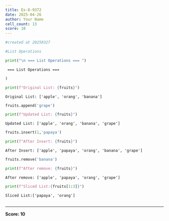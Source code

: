 ```yaml
---
title: Ex-8-9372
date: 2025-04-26
author: Your Name
cell_count: 13
score: 10
---
```


```python
#created at 20250327
```


```python
#List Operations
```


```python
print("\n === List Operations === ")
```

    
     === List Operations === 



```python
)
```


```python
print(f"Original List: {fruits}")
```

    Original List: ['apple', 'orang', 'banana']



```python
fruits.append('grape')
```


```python
print(f"Updated List: {fruits}")
```

    Updated List: ['apple', 'orang', 'banana', 'grape']



```python
fruits.insert(1,'papaya')
```


```python
print(f"After Insert: {fruits}")
```

    After Insert: ['apple', 'papaya', 'orang', 'banana', 'grape']



```python
fruits.remove('banana')
```


```python
print(f"After remove: {fruits}")
```

    After remove: ['apple', 'papaya', 'orang', 'grape']



```python
print(f"Sliced List:{fruits[1:3]}")
```

    Sliced List:['papaya', 'orang']



```python

```


---
**Score: 10**